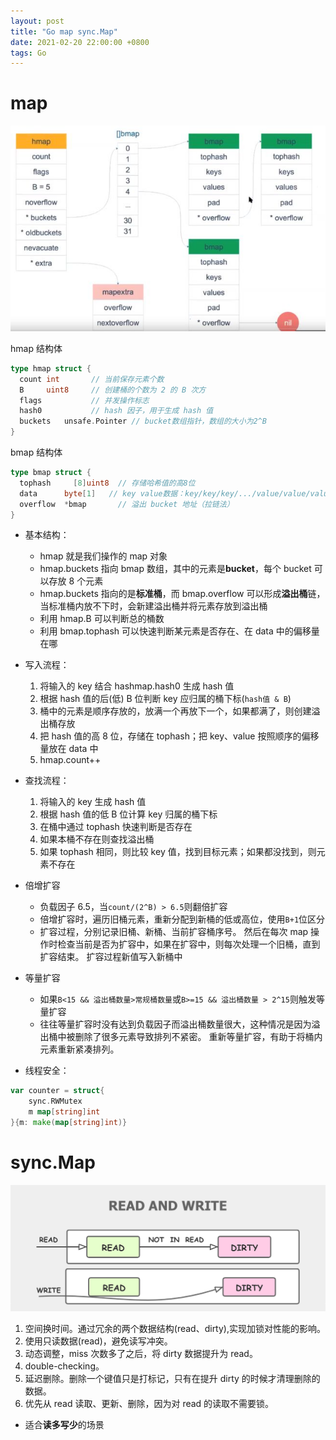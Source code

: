 ```yaml
---
layout: post
title: "Go map sync.Map"
date: 2021-02-20 22:00:00 +0800
tags: Go
---
```


# map

![map](/assets/images/2021-02-20-Go_map_1.jpg)

hmap 结构体

```Go
type hmap struct {
  count	int       // 当前保存元素个数
  B	    uint8     // 创建桶的个数为 2 的 B 次方
  flags           // 并发操作标志
  hash0           // hash 因子，用于生成 hash 值
  buckets	unsafe.Pointer // bucket数组指针，数组的大小为2^B
}
```

bmap 结构体

```Go
type bmap struct {
  tophash	  [8]uint8	// 存储哈希值的高8位
  data	    byte[1]	  // key value数据：key/key/key/.../value/value/value...
  overflow	*bmap	    // 溢出 bucket 地址（拉链法）
}
```

- 基本结构：

  - hmap 就是我们操作的 map 对象
  - hmap.buckets 指向 bmap 数组，其中的元素是**bucket**，每个 bucket 可以存放 8 个元素
  - hmap.buckets 指向的是**标准桶**，而 bmap.overflow 可以形成**溢出桶**链，当标准桶内放不下时，会新建溢出桶并将元素存放到溢出桶
  - 利用 hmap.B 可以判断总的桶数
  - 利用 bmap.tophash 可以快速判断某元素是否存在、在 data 中的偏移量在哪

- 写入流程：

  1. 将输入的 key 结合 hashmap.hash0 生成 hash 值
  2. 根据 hash 值的后(低) B 位判断 key 应归属的桶下标(`hash值 & B`)
  3. 桶中的元素是顺序存放的，放满一个再放下一个，如果都满了，则创建溢出桶存放
  4. 把 hash 值的高 8 位，存储在 tophash；把 key、value 按照顺序的偏移量放在 data 中
  5. hmap.count++

- 查找流程：

  1. 将输入的 key 生成 hash 值
  2. 根据 hash 值的低 B 位计算 key 归属的桶下标
  3. 在桶中通过 tophash 快速判断是否存在
  4. 如果本桶不存在则查找溢出桶
  5. 如果 tophash 相同，则比较 key 值，找到目标元素；如果都没找到，则元素不存在

- 倍增扩容

  - 负载因子 6.5，当`count/(2^B) > 6.5`则翻倍扩容
  - 倍增扩容时，遍历旧桶元素，重新分配到新桶的低或高位，使用`B+1`位区分
  - 扩容过程，分别记录旧桶、新桶、当前扩容桶序号。
    然后在每次 map 操作时检查当前是否为扩容中，如果在扩容中，则每次处理一个旧桶，直到扩容结束。
    扩容过程新值写入新桶中

- 等量扩容

  - 如果`B<15 && 溢出桶数量>常规桶数量`或`B>=15 && 溢出桶数量 > 2^15`则触发等量扩容
  - 往往等量扩容时没有达到负载因子而溢出桶数量很大，这种情况是因为溢出桶中被删除了很多元素导致排列不紧密。
    重新等量扩容，有助于将桶内元素重新紧凑排列。

- 线程安全：

```Go
var counter = struct{
    sync.RWMutex
    m map[string]int
}{m: make(map[string]int)}
```

# sync.Map

![sync.Map](/assets/images/2021-02-20-Go_map_2.png)

1. 空间换时间。通过冗余的两个数据结构(read、dirty),实现加锁对性能的影响。
2. 使用只读数据(read)，避免读写冲突。
3. 动态调整，miss 次数多了之后，将 dirty 数据提升为 read。
4. double-checking。
5. 延迟删除。删除一个键值只是打标记，只有在提升 dirty 的时候才清理删除的数据。
6. 优先从 read 读取、更新、删除，因为对 read 的读取不需要锁。

- 适合**读多写少**的场景
